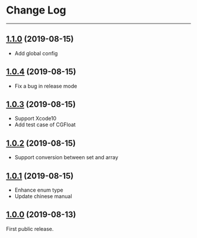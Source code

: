 # Change Log

---

## [1.1.0](https://github.com/kakaopensource/KakaJSON/releases/tag/1.1.0) (2019-08-15)
- Add global config

## [1.0.4](https://github.com/kakaopensource/KakaJSON/releases/tag/1.0.4) (2019-08-15)
- Fix a bug in release mode

## [1.0.3](https://github.com/kakaopensource/KakaJSON/releases/tag/1.0.3) (2019-08-15)
- Support Xcode10
- Add test case of CGFloat

## [1.0.2](https://github.com/kakaopensource/KakaJSON/releases/tag/1.0.2) (2019-08-15)
- Support conversion between set and array

## [1.0.1](https://github.com/kakaopensource/KakaJSON/releases/tag/1.0.1) (2019-08-15)
- Enhance enum type
- Update chinese manual

## [1.0.0](https://github.com/kakaopensource/KakaJSON/releases/tag/1.0.0) (2019-08-13)
First public release.